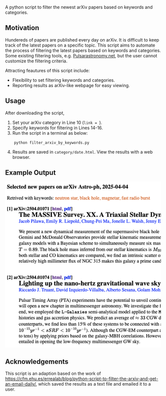 
A python script to filter the newest arXiv papers based on keywords and categories. 

## Motivation
Hundereds of papers are published every day on arXiv. It is difficult to keep track of the latest papers on a specific topic. This script aims to automate the process of filtering the latest papers based on keywords and categories. Some existing filtering tools, e.g. [Pulsarastronomy.net](https://www.pulsarastronomy.net/pulsar/), but the user cannot customize the filtering criteria. 

Attracting feautures of this script include:
- Flexibility to set filtering keywords and categories.
- Reporting results as arXiv-like webpage for easy viewing.

## Usage
After downloading the script,

1. Set your arXiv category in Line 10 (`link = `).
2. Specify keywords for filtering in Lines 14-16.
3. Run the script in a terminal as below:
```
    python filter_arxiv_by_keywords.py
```
4. Results are saved in `category/date.html`. View the results with a web browser.

## Example Output
![Effects of the script](https://github.com/pulsar-xliu/filter_arxiv_by_keywords/blob/main/example_output.png)

## Acknowledgements
This script is an adaption based on the work of https://cfm.ehu.es/errealab/blog/python-script-to-filter-the-arxiv-and-get-an-email-daily/, which saved the results as a text file and emailed it to a user.

